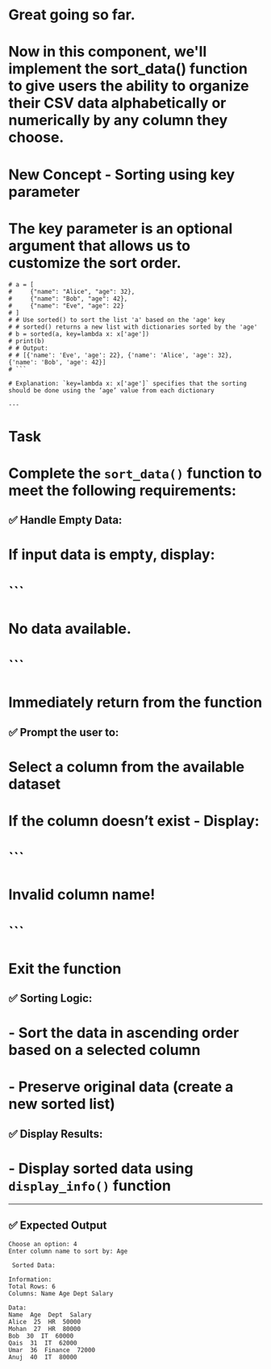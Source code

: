 # Great going so far.

# Now in this component, we'll implement the sort_data() function to give users the ability to organize their CSV data alphabetically or numerically by any column they choose.

# New Concept - Sorting using key parameter

# The key parameter is an optional argument that allows us to customize the sort order.

 ```plaintext
# a = [
#     {"name": "Alice", "age": 32},
#     {"name": "Bob", "age": 42},
#     {"name": "Eve", "age": 22}
# ]
# # Use sorted() to sort the list 'a' based on the 'age' key
# # sorted() returns a new list with dictionaries sorted by the 'age'
# b = sorted(a, key=lambda x: x['age'])
# print(b)
# # Output:
# # [{'name': 'Eve', 'age': 22}, {'name': 'Alice', 'age': 32}, {'name': 'Bob', 'age': 42}]
# ```

# Explanation: `key=lambda x: x['age']` specifies that the sorting should be done using the ‘age’ value from each dictionary

---
```
# Task

# Complete the `sort_data()` function to meet the following requirements:

## ✅ Handle Empty Data:

# If input data is empty, display:

# ```
# No data available.
# ```

# Immediately return from the function

## ✅ Prompt the user to:

# Select a column from the available dataset

# If the column doesn’t exist - Display:

# ```
# Invalid column name!
# ```

# Exit the function

## ✅ Sorting Logic:

# - Sort the data in ascending order based on a selected column
# - Preserve original data (create a new sorted list)

## ✅ Display Results:

# - Display sorted data using `display_info()` function

---

## ✅ Expected Output

```plaintext
Choose an option: 4
Enter column name to sort by: Age

 Sorted Data:

Information:
Total Rows: 6
Columns: Name Age Dept Salary 

Data:
Name  Age  Dept  Salary  
Alice  25  HR  50000  
Mohan  27  HR  80000  
Bob  30  IT  60000  
Qais  31  IT  62000  
Umar  36  Finance  72000  
Anuj  40  IT  80000  
